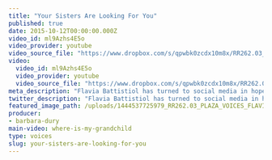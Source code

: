```yaml
---
title: "Your Sisters Are Looking For You"
published: true
date: 2015-10-12T00:00:00.000Z
video_id: ml9Azhs4E5o
video_provider: youtube
video_source_file: "https://www.dropbox.com/s/qpwbk0zcdx10m8x/RR262.03_PLAZA_VOICES_FLAVIA_10_10_2015-H264_1080p.mov?dl=0"
video:
  video_id: ml9Azhs4E5o
  video_provider: youtube
  video_source_file: "https://www.dropbox.com/s/qpwbk0zcdx10m8x/RR262.03_PLAZA_VOICES_FLAVIA_10_10_2015-H264_1080p.mov?dl=0"
meta_description: "Flavia Battistiol has turned to social media in hopes of being reunited with the sibling who disappeared in 1977, when the military junta ruled Argentina. "
twitter_description: "Flavia Battistiol has turned to social media in hopes of being reunited with the sibling who disappeared in 1977, when the military junta ruled Argentina. "
featured_image_path: /uploads/1444537725979_RR262.03_PLAZA_VOICES_FLAVIA_10_10_2015.jpg
producer:
- barbara-dury
main-video: where-is-my-grandchild
type: voices
slug: your-sisters-are-looking-for-you
---
```

